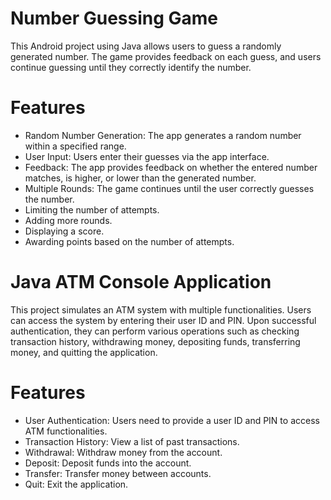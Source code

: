 # Number Guessing Game
This Android project using Java allows users to guess a randomly generated number. The game provides feedback on each guess, and users continue guessing until they correctly identify the number.
# Features
- Random Number Generation: The app generates a random number within a specified range.
- User Input: Users enter their guesses via the app interface.
- Feedback: The app provides feedback on whether the entered number matches, is higher, or lower than the generated number.
- Multiple Rounds: The game continues until the user correctly guesses the number.
- Limiting the number of attempts.
- Adding more rounds.
- Displaying a score.
- Awarding points based on the number of attempts.

# Java ATM Console Application
This project simulates an ATM system with multiple functionalities. Users can access the system by entering their user ID and PIN. Upon successful authentication, they can perform various operations such as checking transaction history, withdrawing money, depositing funds, transferring money, and quitting the application.
# Features
- User Authentication: Users need to provide a user ID and PIN to access ATM functionalities.
- Transaction History: View a list of past transactions.
- Withdrawal: Withdraw money from the account.
- Deposit: Deposit funds into the account.
- Transfer: Transfer money between accounts.
- Quit: Exit the application.
